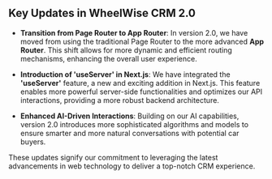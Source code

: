 ## Key Updates in WheelWise CRM 2.0

-  **Transition from Page Router to App Router**: In version 2.0, we have moved from using the traditional Page Router to the more advanced **App Router**. This shift allows for more dynamic and efficient routing mechanisms, enhancing the overall user experience.

-  **Introduction of 'useServer' in Next.js**: We have integrated the **'useServer'** feature, a new and exciting addition in Next.js. This feature enables more powerful server-side functionalities and optimizes our API interactions, providing a more robust backend architecture.

-  **Enhanced AI-Driven Interactions**: Building on our AI capabilities, version 2.0 introduces more sophisticated algorithms and models to ensure smarter and more natural conversations with potential car buyers.

These updates signify our commitment to leveraging the latest advancements in web technology to deliver a top-notch CRM experience.
